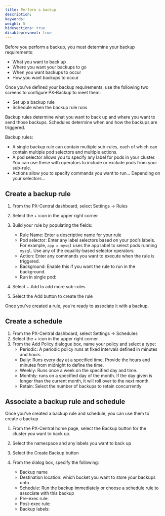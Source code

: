 ```yaml
---
title: Perform a backup
description: 
keywords: 
weight: 5
hidesections: true
disableprevnext: true
---
```


Before you perform a backup, you must determine your backup requirements:

* What you want to back up
* Where you want your backups to go
* When you want backups to occur
* How you want backups to occur

Once you’ve defined your backup requirements, use the following two screens to configure PX-Backup to meet them:

* Set up a backup rule
* Schedule when the backup rule runs

Backup rules determine what you want to back up and where you want to send those backups. Schedules determine when and how the backups are triggered. 

Backup rules:

* A single backup rule can contain multiple sub-rules, each of which can contain multiple pod selectors and multiple actions. 
* A pod selector allows you to specify any label for pods in your cluster. You can use these with operators to include or exclude pods from your sub-rule. 
* Actions allow you to specify commands you want to run… Depending on your selectors...

## Create a backup rule

1. From the PX-Central dashboard, select Settings -> Rules
2. Select the + icon in the upper right corner
3. Build your rule by populating the fields:
    
    * Rule Name: Enter a descriptive name for your rule
    * Pod selector: Enter any label selectors based on your pod’s labels. For example, `app = mysql` uses the app label to select pods running `mysql`. Use any of the equality-based selector operators. 
    * Action: Enter any commands you want to execute when the rule is triggered. 
    * Background: Enable this if you want the rule to run in the background.
    * Run in single pod: 

4. Select + Add to add more sub-rules
5. Select the Add button to create the rule

Once you’ve created a rule, you’re ready to associate it with a backup.

## Create a schedule

1. From the PX-Central dashboard, select Settings -> Schedules
2. Select the + icon in the upper right corner
3. From the Add Policy dialogue box, name your policy and select a type:
    * Periodic: A periodic policy runs at fixed intervals defined in minutes and hours. 
    * Daily: Runs every day at a specified time. Provide the hours and minutes from midnight to define the time. 
    * Weekly: Runs once a week on the specified day and time.
    * Monthly: runs on a specified day of the month. If the day given is longer than the current month, it will roll over to the next month. 
    * Retain: Select the number of backups to retain concurrently

## Associate a backup rule and schedule

Once you’ve created a backup rule and schedule, you can use them to create a backup. 

1. From the PX-Central home page, select the Backup button for the cluster you want to back up.
2. Select the namespace and any labels you want to back up
3. Select the Create Backup button
4. From the dialog box, specify the following:
    
    * Backup name
    * Destination location: which bucket you want to store your backups onto
    * Schedule: Run the backup immediately or choose a schedule rule to associate with this backup
    * Pre-exec rule:
    * Post-exec rule:
    * Backup labels: 
